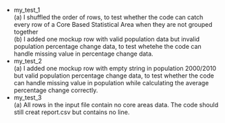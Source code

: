 * my_test_1 \
(a) I shuffled the order of rows, to test whether the code can catch every row of a Core Based Statistical Area when they are not grouped together \
(b) I added one mockup row with valid population data but invalid population percentage change data, to test whetehe the code can handle missing value in percentage change data.
* my_test_2 \
(a) I added one mockup row with empty string in population 2000/2010 but valid population percentage change data, to test whether the code can handle missing value in population while calculating the average percentage change correctly.
* my_test_3 \
(a) All rows in the input file contain no core areas data. The code should still creat report.csv but contains no line.
